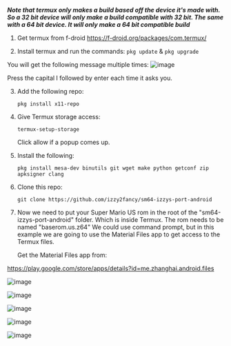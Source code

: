 *****Note that termux only makes a build based off the device it's made with. So a 32 bit device will only make a build compatible with 32 bit. The same with a 64 bit device. It will only make a 64 bit compatible build*****

1. Get termux from f-droid https://f-droid.org/packages/com.termux/

2. Install termux and run the commands:
   ```pkg update``` & ```pkg upgrade```

You will get the following message multiple times:
![image](https://github.com/izzy2fancy/sm64-izzys-port-android/assets/121840901/4b40f690-143d-41ac-90f3-9cc543a856ff)

Press the capital I followed by enter each time it asks you.

3. Add the following repo:
   
   ```pkg install x11-repo```
   
4. Give Termux storage access:
   
   ```termux-setup-storage```
   
   Click allow if a popup comes up.
   
5. Install the following:
   
   ```pkg install mesa-dev binutils git wget make python getconf zip apksigner clang```

6. Clone this repo:

   ```git clone https://github.com/izzy2fancy/sm64-izzys-port-android```

7. Now we need to put your Super Mario US rom in the root of the "sm64-izzys-port-android" folder. Which is inside Termux. The rom needs to be named "baserom.us.z64" We could use command prompt, but in this example we are going to use the Material Files app to get access to the Termux files.

    Get the Material Files app from:

https://play.google.com/store/apps/details?id=me.zhanghai.android.files

![image](https://github.com/izzy2fancy/sm64-izzys-port-android/assets/121840901/2896f300-3bcb-42e0-97b5-316fc8152354)

![image](https://github.com/izzy2fancy/sm64-izzys-port-android/assets/121840901/7bb03db5-ea09-4c43-9602-f6df39a95e1a)

![image](https://github.com/izzy2fancy/sm64-izzys-port-android/assets/121840901/84ccb53c-19be-4843-9200-e1a1745908f5)

![image](https://github.com/izzy2fancy/sm64-izzys-port-android/assets/121840901/f8182608-86ff-4a3c-af24-528f4c8f50c3)

![image](https://github.com/izzy2fancy/sm64-izzys-port-android/assets/121840901/f0c39c97-c562-44f9-9ec9-7d3d503ef6f6)


